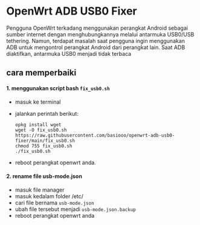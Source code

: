 # OpenWrt ADB USB0 Fixer
Pengguna OpenWrt terkadang menggunakan perangkat Android sebagai sumber internet dengan menghubungkannya melalui antarmuka USB0/USB tethering. Namun, terdapat masalah saat pengguna ingin menggunakan ADB untuk mengontrol perangkat Android dari perangkat lain. Saat ADB diaktifkan, antarmuka USB0 menjadi tidak terbaca

## cara memperbaiki
#### 1. menggunakan script bash `fix_usb0.sh`
  - masuk ke terminal
  - jalankan perintah berikut:
    
    ```
    opkg install wget
    wget -O fix_usb0.sh https://raw.githubusercontent.com/basiooo/openwrt-adb-usb0-fixer/main/fix_usb0.sh
    chmod 755 fix_usb0.sh
    ./fix_usb0.sh
    ```
  - reboot perangkat openwrt anda.

#### 2. rename file usb-mode.json
  - masuk file manager
  - masuk kedalam folder /etc/
  - cari file bernama `usb-mode.json`
  - ubah file tersebut menjadi `usb-mode.json.backup`
  - reboot perangkat openwrt anda